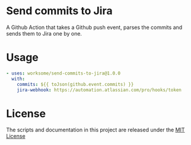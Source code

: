 # Send commits to Jira

A Github Action that takes a Github push event, parses the commits and sends them to Jira one by one.

# Usage

```yaml
- uses: worksome/send-commits-to-jira@1.0.0
  with:
    commits: ${{ toJson(github.event.commits) }}
    jira-webhook: https://automation.atlassian.com/pro/hooks/token
```

# License

The scripts and documentation in this project are released under the [MIT License](LICENSE)
